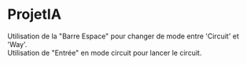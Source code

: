 # ProjetIA

Utilisation de la "Barre Espace" pour changer de mode entre 'Circuit' et 'Way'.  
Utilisation de "Entrée" en mode circuit pour lancer le circuit.
